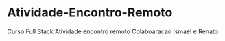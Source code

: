 # Atividade-Encontro-Remoto 
Curso Full Stack
Atividade  encontro remoto 
Colaboaracao Ismael e Renato 
